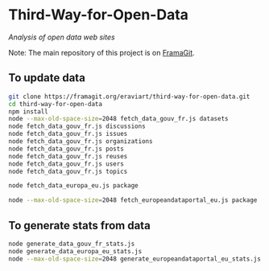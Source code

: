 # Third-Way-for-Open-Data

_Analysis of open data web sites_

Note: The main repository of this project is on [FramaGit](https://framagit.org/eraviart/third-way-for-open-data).

## To update data

```bash
git clone https://framagit.org/eraviart/third-way-for-open-data.git
cd third-way-for-open-data
npm install
node --max-old-space-size=2048 fetch_data_gouv_fr.js datasets
node fetch_data_gouv_fr.js discussions
node fetch_data_gouv_fr.js issues
node fetch_data_gouv_fr.js organizations
node fetch_data_gouv_fr.js posts
node fetch_data_gouv_fr.js reuses
node fetch_data_gouv_fr.js users
node fetch_data_gouv_fr.js topics

node fetch_data_europa_eu.js package

node --max-old-space-size=2048 fetch_europeandataportal_eu.js package
```

## To generate stats from data

```bash
node generate_data_gouv_fr_stats.js
node generate_data_europa_eu_stats.js
node --max-old-space-size=2048 generate_europeandataportal_eu_stats.js
```

